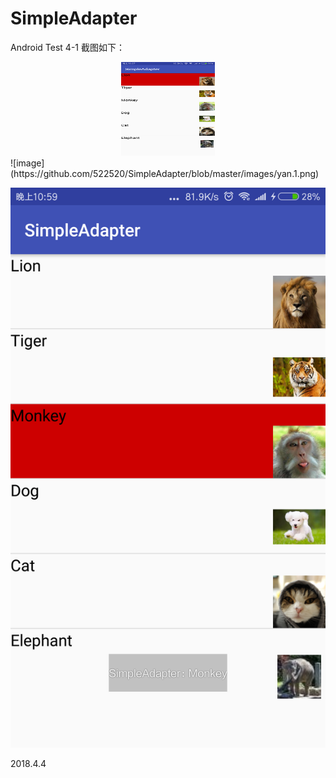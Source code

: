 # SimpleAdapter
Android Test 4-1
截图如下：

<div align=center><img width="150" height="150" src="https://github.com/522520/SimpleAdapter/blob/master/images/yan.1.png"/></div>
![image](https://github.com/522520/SimpleAdapter/blob/master/images/yan.1.png)

![image](https://github.com/522520/SimpleAdapter/blob/master/images/yan.2.png)

2018.4.4
